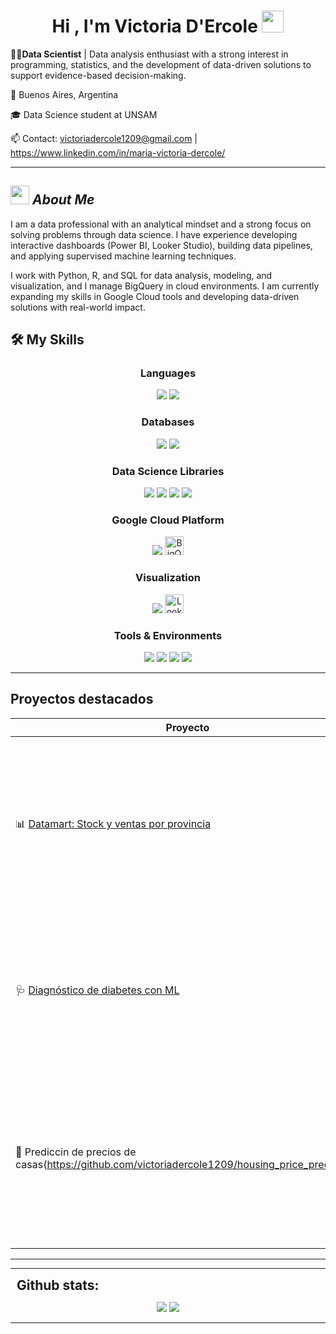 <h1 align="center"><b>Hi , I'm Victoria D'Ercole </b><img src="https://media.giphy.com/media/hvRJCLFzcasrR4ia7z/giphy.gif" width="35"></h1>


**👩‍💻Data Scientist** | Data analysis enthusiast with a strong interest in programming, statistics, and the development of data-driven solutions to support evidence-based decision-making.

📍 Buenos Aires, Argentina  

🎓 Data Science student at UNSAM 

📫 Contact: victoriadercole1209@gmail.com | https://www.linkedin.com/in/maria-victoria-dercole/

---

## <img src="https://media.giphy.com/media/ObNTw8Uzwy6KQ/giphy.gif" width="30px">&nbsp;***About Me***

I am a data professional with an analytical mindset and a strong focus on solving problems through data science. I have experience developing interactive dashboards (Power BI, Looker Studio), building data pipelines, and applying supervised machine learning techniques.

I work with Python, R, and SQL for data analysis, modeling, and visualization, and I manage BigQuery in cloud environments. I am currently expanding my skills in Google Cloud tools and developing data-driven solutions with real-world impact.


## 🛠️ My Skills

<div align="center">

  <!-- Languages -->
  <h3>Languages</h3>
  <img src="https://img.shields.io/badge/python-3670A0?style=for-the-badge&logo=python&logoColor=ffdd54"/>
  <img src ="https://img.shields.io/badge/r-%23276DC3.svg?style=for-the-badge&logo=r&logoColor=white"/>

  <!-- Databases -->
  <h3>Databases</h3>
  <img src="https://img.shields.io/badge/mysql-4479A1.svg?style=for-the-badge&logo=mysql&logoColor=white"/>
  <img src="https://img.shields.io/badge/sqlite-%2307405e.svg?style=for-the-badge&logo=sqlite&logoColor=white"/>

  <!-- Data Science Libraries -->
  <h3>Data Science Libraries</h3>
  <img src="https://img.shields.io/badge/numpy-%23013243.svg?style=for-the-badge&logo=numpy&logoColor=white"/>
  <img src="https://img.shields.io/badge/pandas-%23150458.svg?style=for-the-badge&logo=pandas&logoColor=white"/>
  <img src="https://img.shields.io/badge/Matplotlib-%23ffffff.svg?style=for-the-badge&logo=Matplotlib&logoColor=black"/>
  <img src="https://img.shields.io/badge/scikit--learn-%23F7931E.svg?style=for-the-badge&logo=scikit-learn&logoColor=white"/>

  <!--Google Cloud Platform  -->
  <h3>Google Cloud Platform </h3>
  <img src="https://img.shields.io/badge/GoogleCloud-%234285F4.svg?style=for-the-badge&logo=google-cloud&logoColor=white"/>
  <img src="https://img.shields.io/badge/BigQuery-4285F4?style=for-the-badge&logo=googlecloud&logoColor=white" height="30" alt="BigQuery"/>

  <!-- Visualization -->
  <h3>Visualization</h3>
  <img src="https://img.shields.io/badge/power_bi-F2C811?style=for-the-badge&logo=powerbi&logoColor=black"/>
  <img src="https://img.shields.io/badge/Looker%20Studio-4285F4?style=for-the-badge&logo=googleanalytics&logoColor=white" height="30" alt="Looker Studio"/>

  <!-- Tools & Environments -->
  <h3>Tools & Environments</h3>
  <img src="https://img.shields.io/badge/Ubuntu-E95420?style=for-the-badge&logo=ubuntu&logoColor=white"/>
  <img src="https://img.shields.io/badge/Visual%20Studio%20Code-0078d7.svg?style=for-the-badge&logo=visual-studio-code&logoColor=white"/>
  <img src="https://img.shields.io/badge/Spyder-838485?style=for-the-badge&logo=spyder%20ide&logoColor=maroon"/>
  <img src="https://img.shields.io/badge/jupyter-%23FA0F00.svg?style=for-the-badge&logo=jupyter&logoColor=white"/>

</div>


---



## Proyectos destacados
| Proyecto | Descripción |
|---------|-------------|
| 📊 [Datamart: Stock y ventas por provincia](https://github.com/victoriadercole1209/datamart-stock-ventas) | Análisis de distribución de stock y ventas por provincia para detectar ineficiencias en la asignación de inventario. Incluye diseño de consultas SQL en BigQuery y dashboards en Looker Studio. |
| 🩺 [Diagnóstico de diabetes con ML](https://github.com/victoriadercole1209/diagnostico-diabetes-ml) | Modelo predictivo de clasificación binaria para diagnóstico de diabetes utilizando regresión logística y métricas para datos desbalanceados. |
| 📐 Prediccin de precios de casas(https://github.com/victoriadercole1209/housing_price_prediction) |Modelo de regresión lineal entrenado sobre el dataset de Boston Housing para predecir precios de viviendas. Incluye análisis exploratorio de datos y evaluación de métricas de regresión.  |

---

		


	



----

<div align="center">
<h2 align="left" style="margin: 5px 10px;">Github stats:</h2> 

[![](https://github-readme-stats.vercel.app/api?username=victoriadercole1209&show_icons=true&theme=tokyonight&hide_border=true&locale=en)](https://github.com/victoriadercole1209)
[![](https://github-readme-streak-stats.herokuapp.com/?user=victoriadercole1209&theme=material-palenight)](https://github.com/victoriadercole1209)
</div>


----








